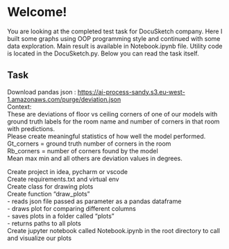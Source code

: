 # Welcome!

You are looking at the completed test task for DocuSketch company.
Here I built some graphs using OOP programming style and continued with some data exploration.
Main result is available in Notebook.ipynb file. 
Utility code is located in the DocuSketch.py.
Below you can read the task itself.



## Task

Download pandas json : https://ai-process-sandy.s3.eu-west-1.amazonaws.com/purge/deviation.json     
Context:     
These are deviations of floor vs ceiling corners of one of our models with ground truth labels for the room name and number of corners in that room with predictions.     
Please create meaningful statistics of how well the model performed.     
Gt_corners = ground truth number of corners in the room    
Rb_corners = number of corners found by the model    
Mean max min and all others are deviation values in degrees.    


Create project in idea, pycharm or vscode    
Create requirements.txt and virtual env     
Create class for drawing plots    
Create function “draw_plots”    
    - reads json file passed as parameter as a pandas dataframe    
    - draws plot for comparing different columns    
    - saves plots in a folder called “plots”    
    - returns paths to all plots    
Create jupyter notebook called Notebook.ipynb in the root directory to call and visualize our plots  
